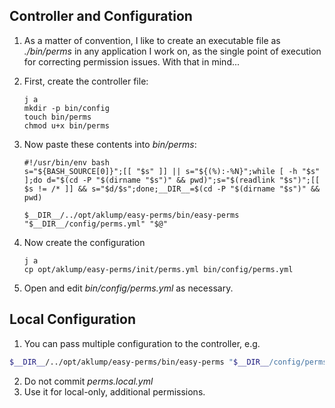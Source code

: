 <!--
id: controller
tags: ''
-->

## Controller and Configuration

1. As a matter of convention, I like to create an executable file as  _./bin/perms_ in any application I work on, as the single point of execution for correcting permission issues. With that in mind...
2. First, create the controller file:

   ```shell
   j a
   mkdir -p bin/config
   touch bin/perms
   chmod u+x bin/perms
   ```
3. Now paste these contents into _bin/perms_:

   ```shell
   #!/usr/bin/env bash
   s="${BASH_SOURCE[0]}";[[ "$s" ]] || s="${(%):-%N}";while [ -h "$s" ];do d="$(cd -P "$(dirname "$s")" && pwd)";s="$(readlink "$s")";[[ $s != /* ]] && s="$d/$s";done;__DIR__=$(cd -P "$(dirname "$s")" && pwd)
   
   $__DIR__/../opt/aklump/easy-perms/bin/easy-perms "$__DIR__/config/perms.yml" "$@"
   ```
4. Now create the configuration

   ```shell
   j a
   cp opt/aklump/easy-perms/init/perms.yml bin/config/perms.yml
   ```
5. Open and edit _bin/config/perms.yml_ as necessary.

## Local Configuration

1. You can pass multiple configuration to the controller, e.g.

```bash
$__DIR__/../opt/aklump/easy-perms/bin/easy-perms "$__DIR__/config/perms.yml" "$__DIR__/config/perms.local.yml" "$@"
```
2. Do not commit _perms.local.yml_
3. Use it for local-only, additional permissions.

